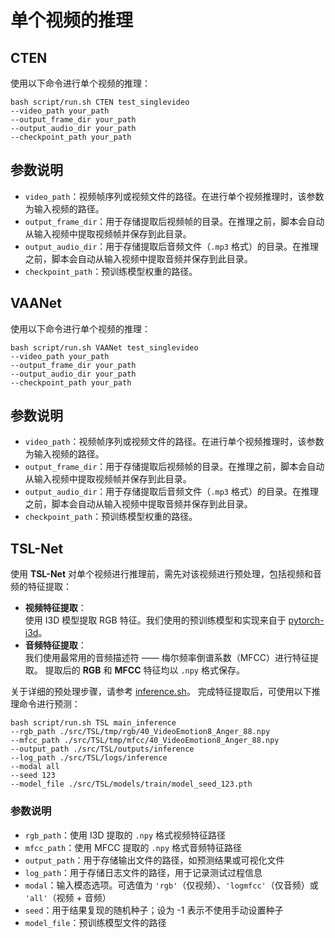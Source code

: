 # 单个视频的推理
## CTEN

使用以下命令进行单个视频的推理：

~~~
bash script/run.sh CTEN test_singlevideo
--video_path your_path
--output_frame_dir your_path
--output_audio_dir your_path
--checkpoint_path your_path
~~~

## 参数说明

- `video_path`：视频帧序列或视频文件的路径。在进行单个视频推理时，该参数为输入视频的路径。  
- `output_frame_dir`：用于存储提取后视频帧的目录。在推理之前，脚本会自动从输入视频中提取视频帧并保存到此目录。  
- `output_audio_dir`：用于存储提取后音频文件（`.mp3` 格式）的目录。在推理之前，脚本会自动从输入视频中提取音频并保存到此目录。  
- `checkpoint_path`：预训练模型权重的路径。

## VAANet

使用以下命令进行单个视频的推理：

~~~
bash script/run.sh VAANet test_singlevideo
--video_path your_path
--output_frame_dir your_path
--output_audio_dir your_path
--checkpoint_path your_path
~~~

## 参数说明

- `video_path`：视频帧序列或视频文件的路径。在进行单个视频推理时，该参数为输入视频的路径。  
- `output_frame_dir`：用于存储提取后视频帧的目录。在推理之前，脚本会自动从输入视频中提取视频帧并保存到此目录。  
- `output_audio_dir`：用于存储提取后音频文件（`.mp3` 格式）的目录。在推理之前，脚本会自动从输入视频中提取音频并保存到此目录。  
- `checkpoint_path`：预训练模型权重的路径。
## TSL-Net

使用 **TSL-Net** 对单个视频进行推理前，需先对该视频进行预处理，包括视频和音频的特征提取：
- **视频特征提取**：  
  使用 I3D 模型提取 RGB 特征。我们使用的预训练模型和实现来自于 [pytorch-i3d](https://github.com/piergiaj/pytorch-i3d)。
- **音频特征提取**：  
  我们使用最常用的音频描述符 —— 梅尔频率倒谱系数（MFCC）进行特征提取。
提取后的 **RGB** 和 **MFCC** 特征均以 `.npy` 格式保存。

关于详细的预处理步骤，请参考 [inference.sh](../../src/TSL/inference.sh)。
完成特征提取后，可使用以下推理命令进行预测：

~~~
bash script/run.sh TSL main_inference
--rgb_path ./src/TSL/tmp/rgb/40_VideoEmotion8_Anger_88.npy
--mfcc_path ./src/TSL/tmp/mfcc/40_VideoEmotion8_Anger_88.npy
--output_path ./src/TSL/outputs/inference
--log_path ./src/TSL/logs/inference
--modal all
--seed 123
--model_file ./src/TSL/models/train/model_seed_123.pth
~~~


### 参数说明

- `rgb_path`：使用 I3D 提取的 `.npy` 格式视频特征路径  
- `mfcc_path`：使用 MFCC 提取的 `.npy` 格式音频特征路径  
- `output_path`：用于存储输出文件的路径，如预测结果或可视化文件  
- `log_path`：用于存储日志文件的路径，用于记录测试过程信息  
- `modal`：输入模态选项。可选值为 `'rgb'`（仅视频）、`'logmfcc'`（仅音频）或 `'all'`（视频 + 音频）  
- `seed`：用于结果复现的随机种子；设为 -1 表示不使用手动设置种子  
- `model_file`：预训练模型文件的路径


